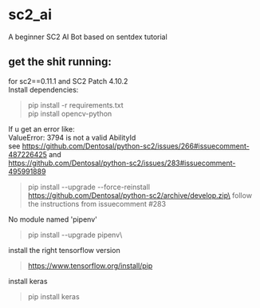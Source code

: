 # sc2_ai
A beginner SC2 AI Bot based on sentdex tutorial

get the shit running:
- 
for sc2==0.11.1 and SC2 Patch 4.10.2 \
Install dependencies:
> pip install -r requirements.txt \
> pip install opencv-python


If u get an error like: \
ValueError: 3794 is not a valid AbilityId\
see https://github.com/Dentosal/python-sc2/issues/266#issuecomment-487226425 and \
https://github.com/Dentosal/python-sc2/issues/283#issuecomment-495991889
> pip install --upgrade --force-reinstall https://github.com/Dentosal/python-sc2/archive/develop.zip\
> follow the instructions from issuecomment #283

No module named 'pipenv'
>pip install --upgrade pipenv\

install the right tensorflow version
> https://www.tensorflow.org/install/pip

install keras
> pip install keras